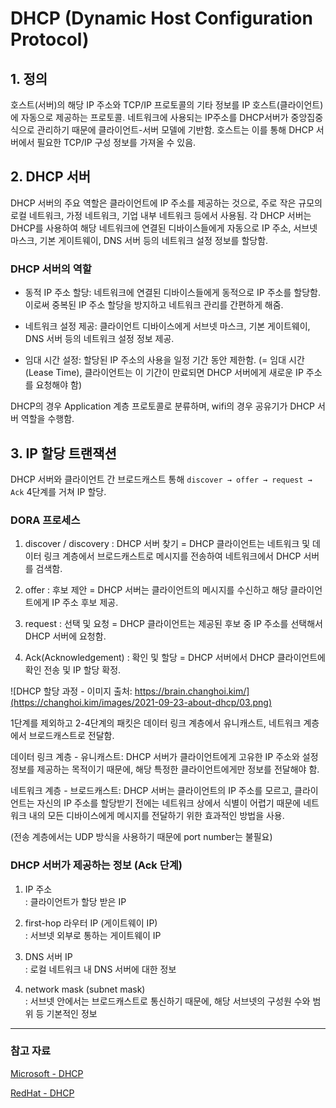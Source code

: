 # DHCP (Dynamic Host Configuration Protocol)

## 1. 정의

호스트(서버)의 해당 IP 주소와 TCP/IP 프로토콜의 기타 정보를 IP 호스트(클라이언트)에 자동으로 제공하는 프로토콜. 네트워크에 사용되는 IP주소를 DHCP서버가 중앙집중식으로 관리하기 때문에 클라이언트-서버 모델에 기반함. 호스트는 이를 통해 DHCP 서버에서 필요한 TCP/IP 구성 정보를 가져올 수 있음.

## 2. DHCP 서버

DHCP 서버의 주요 역할은 클라이언트에 IP 주소를 제공하는 것으로, 주로 작은 규모의 로컬 네트워크, 가정 네트워크, 기업 내부 네트워크 등에서 사용됨. 각 DHCP 서버는 DHCP를 사용하여 해당 네트워크에 연결된 디바이스들에게 자동으로 IP 주소, 서브넷 마스크, 기본 게이트웨이, DNS 서버 등의 네트워크 설정 정보를 할당함.

### DHCP 서버의 역할

- 동적 IP 주소 할당: 네트워크에 연결된 디바이스들에게 동적으로 IP 주소를 할당함. 이로써 중복된 IP 주소 할당을 방지하고 네트워크 관리를 간편하게 해줌.

- 네트워크 설정 제공: 클라이언트 디바이스에게 서브넷 마스크, 기본 게이트웨이, DNS 서버 등의 네트워크 설정 정보 제공.

- 임대 시간 설정: 할당된 IP 주소의 사용을 일정 기간 동안 제한함. (= 임대 시간(Lease Time), 클라이언트는 이 기간이 만료되면 DHCP 서버에게 새로운 IP 주소를 요청해야 함)

DHCP의 경우 Application 계층 프로토콜로 분류하며, wifi의 경우 공유기가 DHCP 서버 역할을 수행함.

## 3. IP 할당 트랜잭션

DHCP 서버와 클라이언트 간 브로드캐스트 통해 `discover → offer → request → Ack` 4단계를 거쳐 IP 할당.

### DORA 프로세스

1. discover / discovery : DHCP 서버 찾기 = DHCP 클라이언트는 네트워크 및 데이터 링크 계층에서 브로드캐스트로 메시지를 전송하여 네트워크에서 DHCP 서버를 검색함.

2. offer : 후보 제안 = DHCP 서버는 클라이언트의 메시지를 수신하고 해당 클라이언트에게 IP 주소 후보 제공.

3. request : 선택 및 요청 = DHCP 클라이언트는 제공된 후보 중 IP 주소를 선택해서 DHCP 서버에 요청함.

4. Ack(Acknowledgement) : 확인 및 할당 = DHCP 서버에서 DHCP 클라이언트에 확인 전송 및 IP 할당 확정.

![DHCP 할당 과정 - 이미지 출처: https://brain.changhoi.kim/](https://changhoi.kim/images/2021-09-23-about-dhcp/03.png)

1단계를 제외하고 2-4단계의 패킷은 데이터 링크 계층에서 유니캐스트, 네트워크 계층에서 브로드캐스트로 전달함.

데이터 링크 계층 - 유니캐스트: DHCP 서버가 클라이언트에게 고유한 IP 주소와 설정 정보를 제공하는 목적이기 때문에, 해당 특정한 클라이언트에게만 정보를 전달해야 함.

네트워크 계층 - 브로드캐스트: DHCP 서버는 클라이언트의 IP 주소를 모르고, 클라이언트는 자신의 IP 주소를 할당받기 전에는 네트워크 상에서 식별이 어렵기 때문에 네트워크 내의 모든 디바이스에게 메시지를 전달하기 위한 효과적인 방법을 사용.

(전송 계층에서는 UDP 방식을 사용하기 때문에 port number는 불필요)

### DHCP 서버가 제공하는 정보 (Ack 단계)

1. IP 주소<br>
   : 클라이언트가 할당 받은 IP

2. first-hop 라우터 IP (게이트웨이 IP)<br>
   : 서브넷 외부로 통하는 게이트웨이 IP

3. DNS 서버 IP<br>
   : 로컬 네트워크 내 DNS 서버에 대한 정보

4. network mask (subnet mask)<br>
   : 서브넷 안에서는 브로드캐스트로 통신하기 때문에, 해당 서브넷의 구성원 수와 범위 등 기본적인 정보

---

### 참고 자료

[Microsoft - DHCP](https://learn.microsoft.com/ko-kr/windows-server/networking/technologies/dhcp/dhcp-top)

[RedHat - DHCP](https://access.redhat.com/documentation/ko-kr/red_hat_enterprise_linux/8/html/managing_networking_infrastructure_services/providing-dhcp-services_networking-infrastructure-services)
